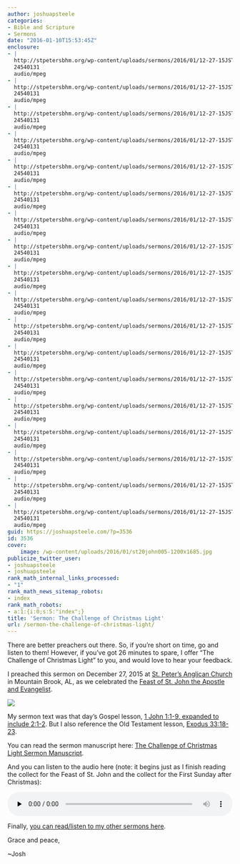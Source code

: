 ```yaml
---
author: joshuapsteele
categories:
- Bible and Scripture
- Sermons
date: "2016-01-10T15:53:45Z"
enclosure:
- |
  http://stpetersbhm.org/wp-content/uploads/sermons/2016/01/12-27-15JSTheChallengeofChristmasLight.mp3
  24540131
  audio/mpeg
- |
  http://stpetersbhm.org/wp-content/uploads/sermons/2016/01/12-27-15JSTheChallengeofChristmasLight.mp3
  24540131
  audio/mpeg
- |
  http://stpetersbhm.org/wp-content/uploads/sermons/2016/01/12-27-15JSTheChallengeofChristmasLight.mp3
  24540131
  audio/mpeg
- |
  http://stpetersbhm.org/wp-content/uploads/sermons/2016/01/12-27-15JSTheChallengeofChristmasLight.mp3
  24540131
  audio/mpeg
- |
  http://stpetersbhm.org/wp-content/uploads/sermons/2016/01/12-27-15JSTheChallengeofChristmasLight.mp3
  24540131
  audio/mpeg
- |
  http://stpetersbhm.org/wp-content/uploads/sermons/2016/01/12-27-15JSTheChallengeofChristmasLight.mp3
  24540131
  audio/mpeg
- |
  http://stpetersbhm.org/wp-content/uploads/sermons/2016/01/12-27-15JSTheChallengeofChristmasLight.mp3
  24540131
  audio/mpeg
- |
  http://stpetersbhm.org/wp-content/uploads/sermons/2016/01/12-27-15JSTheChallengeofChristmasLight.mp3
  24540131
  audio/mpeg
- |
  http://stpetersbhm.org/wp-content/uploads/sermons/2016/01/12-27-15JSTheChallengeofChristmasLight.mp3
  24540131
  audio/mpeg
- |
  http://stpetersbhm.org/wp-content/uploads/sermons/2016/01/12-27-15JSTheChallengeofChristmasLight.mp3
  24540131
  audio/mpeg
- |
  http://stpetersbhm.org/wp-content/uploads/sermons/2016/01/12-27-15JSTheChallengeofChristmasLight.mp3
  24540131
  audio/mpeg
- |
  http://stpetersbhm.org/wp-content/uploads/sermons/2016/01/12-27-15JSTheChallengeofChristmasLight.mp3
  24540131
  audio/mpeg
- |
  http://stpetersbhm.org/wp-content/uploads/sermons/2016/01/12-27-15JSTheChallengeofChristmasLight.mp3
  24540131
  audio/mpeg
- |
  http://stpetersbhm.org/wp-content/uploads/sermons/2016/01/12-27-15JSTheChallengeofChristmasLight.mp3
  24540131
  audio/mpeg
- |
  http://stpetersbhm.org/wp-content/uploads/sermons/2016/01/12-27-15JSTheChallengeofChristmasLight.mp3
  24540131
  audio/mpeg
- |
  http://stpetersbhm.org/wp-content/uploads/sermons/2016/01/12-27-15JSTheChallengeofChristmasLight.mp3
  24540131
  audio/mpeg
- |
  http://stpetersbhm.org/wp-content/uploads/sermons/2016/01/12-27-15JSTheChallengeofChristmasLight.mp3
  24540131
  audio/mpeg
- |
  http://stpetersbhm.org/wp-content/uploads/sermons/2016/01/12-27-15JSTheChallengeofChristmasLight.mp3
  24540131
  audio/mpeg
guid: https://joshuapsteele.com/?p=3536
id: 3536
cover:
    image: /wp-content/uploads/2016/01/st20john005-1200x1685.jpg
publicize_twitter_user:
- joshuapsteele
- joshuapsteele
rank_math_internal_links_processed:
- "1"
rank_math_news_sitemap_robots:
- index
rank_math_robots:
- a:1:{i:0;s:5:"index";}
title: 'Sermon: The Challenge of Christmas Light'
url: /sermon-the-challenge-of-christmas-light/
---
```


There are better preachers out there. So, if you’re short on time, go and listen to them! However, if you’ve got 26 minutes to spare, I offer “The Challenge of Christmas Light” to you, and would love to hear your feedback.

I preached this sermon on December 27, 2015 at [St. Peter’s Anglican Church](http://stpetersbhm.org/) in Mountain Brook, AL, as we celebrated the [Feast of St. John the Apostle and Evangelist](http://www.lectionarypage.net/YearABC/HolyDays/John.html).

![](https://iconreader.files.wordpress.com/2010/08/st20john005.jpg)

My sermon text was that day’s Gospel lesson, [1 John 1:1-9, expanded to include 2:1-2](https://www.biblegateway.com/passage/?search=1+John+1%3A1-2%3A2&version=ESV). But I also reference the Old Testament lesson, [Exodus 33:18-23](http://www.lectionarypage.net/YearABC/HolyDays/John.html#ot1).

You can read the sermon manuscript here: [The Challenge of Christmas Light Sermon Manuscript](https://joshuapsteele.com/wp-content/uploads/2016/01/the-challenge-of-christmas-light-st-john-2015.pdf "The Challenge of Christmas Light Sermon Manuscript").

And you can listen to the audio here (note: it begins just as I finish reading the collect for the Feast of St. John and the collect for the First Sunday after Christmas):

<audio class="wp-audio-shortcode" controls="controls" id="audio-3536-1" preload="none" style="width: 100%;"><source src="http://stpetersbhm.org/wp-content/uploads/sermons/2016/01/12-27-15JSTheChallengeofChristmasLight.mp3?_=1" type="audio/mpeg"></source><http://stpetersbhm.org/wp-content/uploads/sermons/2016/01/12-27-15JSTheChallengeofChristmasLight.mp3></audio>

Finally, [you can read/listen to my other sermons here](https://joshuapsteele.com/sermons/).

Grace and peace,

~Josh